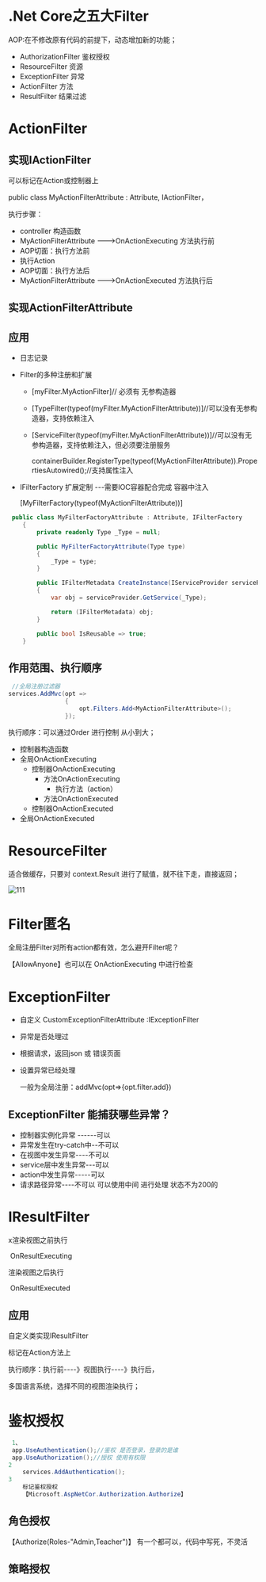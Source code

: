 # .Net Core之五大Filter

AOP:在不修改原有代码的前提下，动态增加新的功能；

- AuthorizationFilter 鉴权授权
- ResourceFilter 资源
- ExceptionFilter  异常
- ActionFilter   方法
- ResultFilter  结果过滤

# ActionFilter

##  实现IActionFilter

可以标记在Action或控制器上 

public class MyActionFilterAttribute : Attribute, IActionFilter，

执行步骤：

- controller 构造函数
- MyActionFilterAttribute --->OnActionExecuting  方法执行前
- AOP切面：执行方法前
- 执行Action
- AOP切面：执行方法后
- MyActionFilterAttribute --->OnActionExecuted   方法执行后

## 实现ActionFilterAttribute 

## 应用

- 日志记录

- Filter的多种注册和扩展

  - [myFilter.MyActionFilter]// 必须有 无参构造器

  - [TypeFilter(typeof(myFilter.MyActionFilterAttribute))]//可以没有无参构造器，支持依赖注入

  - [ServiceFilter(typeof(myFilter.MyActionFilterAttribute))]//可以没有无参构造器，支持依赖注入，但必须要注册服务

    containerBuilder.RegisterType(typeof(MyActionFilterAttribute)).PropertiesAutowired();//支持属性注入

- IFilterFactory 扩展定制  ---需要IOC容器配合完成  容器中注入

  [MyFilterFactory(typeof(MyActionFilterAttribute))]

```c#
 public class MyFilterFactoryAttribute : Attribute, IFilterFactory
    {
        private readonly Type _Type = null;

        public MyFilterFactoryAttribute(Type type)
        {
            _Type = type;
        }

        public IFilterMetadata CreateInstance(IServiceProvider serviceProvider)
        {
            var obj = serviceProvider.GetService(_Type);

            return (IFilterMetadata) obj;
        }

        public bool IsReusable => true;
    }
```

## 作用范围、执行顺序

```c#
 //全局注册过滤器
services.AddMvc(opt =>
                {
                    opt.Filters.Add<MyActionFilterAttribute>();
                });
```

执行顺序：可以通过Order 进行控制 从小到大；

- 控制器构造函数
- 全局OnActionExecuting  
  - 控制器OnActionExecuting  
    - 方法OnActionExecuting  
      - 执行方法（action）
    - 方法OnActionExecuted 
  - 控制器OnActionExecuted   
- 全局OnActionExecuted   

# ResourceFilter

适合做缓存，只要对 context.Result 进行了赋值，就不往下走，直接返回；

![111](异步编程/img/Filter执行顺序.png)

# Filter匿名

全局注册Filter对所有action都有效，怎么避开Filter呢？

【AllowAnyone】也可以在 OnActionExecuting   中进行检查

# ExceptionFilter  

- 自定义 CustomExceptionFilterAttribute :IExceptionFilter

- 异常是否处理过

- 根据请求，返回json 或 错误页面

- 设置异常已经处理

  一般为全局注册：addMvc(opt=>{opt.filter.add})

## ExceptionFilter 能捕获哪些异常？

- 控制器实例化异常 ------可以
- 异常发生在try-catch中--不可以
- 在视图中发生异常----不可以
- service层中发生异常---可以
- action中发生异常-----可以
- 请求路径异常----不可以    可以使用中间 进行处理 状态不为200的

# IResultFilter

x渲染视图之前执行

​	OnResultExecuting

渲染视图之后执行

​	OnResultExecuted

## 应用

自定义类实现IResultFilter

标记在Action方法上

执行顺序：执行前----》视图执行----》执行后，

多国语言系统，选择不同的视图渲染执行；

# 鉴权授权

```c#
 1、
 app.UseAuthentication();//鉴权 是否登录，登录的是谁
 app.UseAuthorization();//授权 使用有权限
2
    services.AddAuthentication();
3
    标记鉴权授权
    【Microsoft.AspNetCor.Authorization.Authorize】
```

## 角色授权

【Authorize(Roles-"Admin,Teacher")】 有一个都可以，代码中写死，不灵活

## 策略授权



